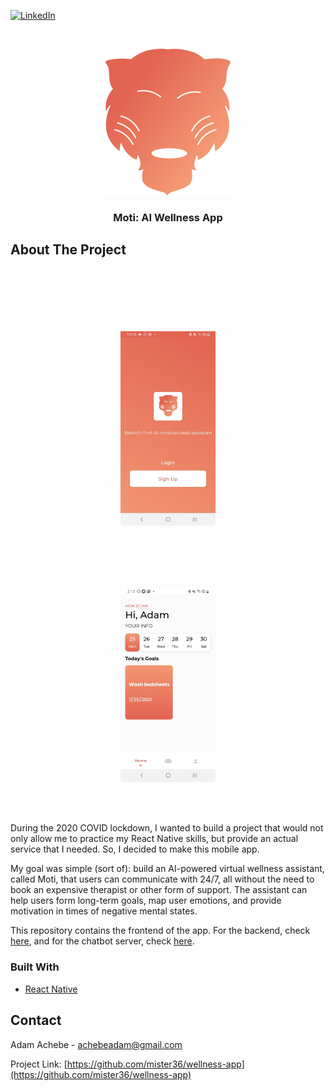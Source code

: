 [![LinkedIn][linkedin-shield]][linkedin-url]



<!-- PROJECT LOGO -->
<br />
<p align="center">
    <img src="src/assets/images/splash_icon.png" alt="Logo" >

  <h3 align="center">Moti: AI Wellness App</h3>

## About The Project

<div align="center" width="100%">
<img align="center" width="30%" src="screenshot_1.jpg" alt="Image" style="padding:100px;">
<img align="center" width="30%" src="screenshot_2.jpg" alt="Image">
</div>

<br />
<br />
<br />


During the 2020 COVID lockdown, I wanted to build a project that would not only allow me to practice my React Native skills, but provide an actual service that I needed. So, I decided to make this mobile app.

My goal was simple (sort of): build an AI-powered virtual wellness assistant, called Moti, that users can communicate with 24/7, all without the need to book an expensive therapist or other form of support. The assistant can help users form long-term goals, map user emotions, and provide motivation in times of negative mental states. 

This repository contains the frontend of the app. For the backend, check [here](https://github.com/mister36/wellness-api), and for the chatbot server, check [here](https://github.com/mister36/wellness-chatbot).

### Built With

* [React Native](https://reactnative.dev/)



<!-- CONTACT -->
## Contact

Adam Achebe -  achebeadam@gmail.com

Project Link: [https://github.com/mister36/wellness-app](https://github.com/mister36/wellness-app)








<!-- MARKDOWN LINKS & IMAGES -->
<!-- https://www.markdownguide.org/basic-syntax/#reference-style-links -->
[contributors-shield]: https://img.shields.io/github/contributors/othneildrew/Best-README-Template.svg?style=for-the-badge
[contributors-url]: https://github.com/othneildrew/Best-README-Template/graphs/contributors
[forks-shield]: https://img.shields.io/github/forks/othneildrew/Best-README-Template.svg?style=for-the-badge
[forks-url]: https://github.com/othneildrew/Best-README-Template/network/members
[stars-shield]: https://img.shields.io/github/stars/othneildrew/Best-README-Template.svg?style=for-the-badge
[stars-url]: https://github.com/othneildrew/Best-README-Template/stargazers
[issues-shield]: https://img.shields.io/github/issues/othneildrew/Best-README-Template.svg?style=for-the-badge
[issues-url]: https://github.com/othneildrew/Best-README-Template/issues
[license-shield]: https://img.shields.io/github/license/othneildrew/Best-README-Template.svg?style=for-the-badge
[license-url]: https://github.com/othneildrew/Best-README-Template/blob/master/LICENSE.txt
[linkedin-shield]: https://img.shields.io/badge/-LinkedIn-black.svg?style=for-the-badge&logo=linkedin&colorB=555
[linkedin-url]: https://www.linkedin.com/in/adam-achebe/
[product-screenshot]: images/screenshot.png
